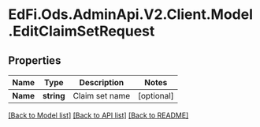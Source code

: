 # EdFi.Ods.AdminApi.V2.Client.Model.EditClaimSetRequest

## Properties

Name | Type | Description | Notes
------------ | ------------- | ------------- | -------------
**Name** | **string** | Claim set name | [optional] 

[[Back to Model list]](../../README.md#documentation-for-models) [[Back to API list]](../../README.md#documentation-for-api-endpoints) [[Back to README]](../../README.md)

